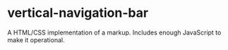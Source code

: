 # vertical-navigation-bar
A HTML/CSS implementation of a markup. Includes enough JavaScript to make it operational.

